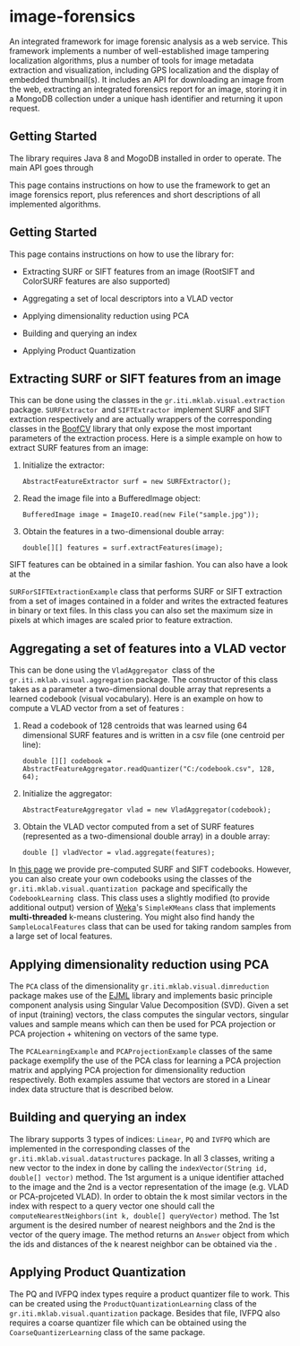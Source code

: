 # image-forensics

An integrated framework for image forensic analysis as a web service. This framework implements a number of well-established image tampering localization algorithms, plus a number of tools for image metadata extraction and visualization, including GPS localization and the display of embedded thumbnail(s). It includes an API for downloading an image from the web, extracting an integrated forensics report for an image, storing it in a MongoDB collection under a unique hash identifier and returning it upon request.

## Getting Started

The library requires Java 8 and MogoDB installed in order to operate. The main API goes through 

This page contains instructions on how to use the framework to get an image forensics report, plus references and short descriptions of all implemented algorithms.

## Getting Started

This page contains instructions on how to use the library for:

-   Extracting SURF or SIFT features from an image (RootSIFT and ColorSURF features are also supported)

-   Aggregating a set of local descriptors into a VLAD vector

-   Applying dimensionality reduction using PCA

-   Building and querying an index

-   Applying Product Quantization

## Extracting SURF or SIFT features from an image

This can be done using the classes in the `gr.iti.mklab.visual.extraction` package. `SURFExtractor `and `SIFTExtractor `implement SURF and SIFT extraction respectively and are actually wrappers of the corresponding classes in the [BoofCV][] library that only expose the most important parameters of the extraction process. Here is a simple example on how to extract SURF features from an image:

1.  Initialize the extractor:

    `AbstractFeatureExtractor surf = new SURFExtractor();`

2.  Read the image file into a BufferedImage object:

    `BufferedImage image = ImageIO.read(new File("sample.jpg"));`

3.  Obtain the features in a two-dimensional double array:

    `double[][] features = surf.extractFeatures(image);`

SIFT features can be obtained in a similar fashion. You can also have a look at the

`SURForSIFTExtractionExample` class that performs SURF or SIFT extraction from a set of images contained in a folder and writes the extracted features in binary or text files. In this class you can also set the maximum size in pixels at which images are scaled prior to feature extraction.

## Aggregating a set of features into a VLAD vector

This can be done using the `VladAggregator `class of the `gr.iti.mklab.visual.aggregation` package. The constructor of this class takes as a parameter a two-dimensional double array that represents a learned codebook (visual vocabulary). Here is an example on how to compute a VLAD vector from a set of features :

1.  Read a codebook of 128 centroids that was learned using 64 dimensional SURF features and is written in a csv file (one centroid per line):

    `double [][] codebook = AbstractFeatureAggregator.readQuantizer("C:/codebook.csv", 128, 64);`

2.  Initialize the aggregator:

    `AbstractFeatureAggregator vlad = new VladAggregator(codebook);`

3.  Obtain the VLAD vector computed from a set of SURF features (represented as a two-dimensional double array) in a double array:

    `double [] vladVector = vlad.aggregate(features);`

In [this page][] we provide pre-computed SURF and SIFT codebooks. However, you can also create your own codebooks using the classes of the `gr.iti.mklab.visual.quantization `package and specifically the `CodebookLearning `class. This class uses a slightly modified (to provide additional output) version of [Weka][]'s `SimpleKMeans` class that implements **multi-threaded** k-means clustering. You might also find handy the `SampleLocalFeatures` class that can be used for taking random samples from a large set of local features.

## Applying dimensionality reduction using PCA

The `PCA` class of the dimensionality `gr.iti.mklab.visual.dimreduction` package makes use of the [EJML][] library and implements basic principle component analysis using Singular Value Decomposition (SVD). Given a set of input (training) vectors, the class computes the singular vectors, singular values and sample means which can then be used for PCA projection or PCA projection + whitening on vectors of the same type.

The `PCALearningExample` and `PCAProjectionExample` classes of the same package exemplify the use of the PCA class for learning a PCA projection matrix and applying PCA projection for dimensionality reduction respectively. Both examples assume that vectors are stored in a Linear index data structure that is described below.

## Building and querying an index

The library supports 3 types of indices: `Linear`, `PQ` and `IVFPQ` which are implemented in the corresponding classes of the `gr.iti.mklab.visual.datastructures` package.  In all 3 classes, writing a new vector to the index in done by calling the `indexVector(String id, double[] vector)` method. The 1st argument is a unique identifier attached to the image and the 2nd is a vector representation of the image (e.g. VLAD or PCA-projceted VLAD). In order to obtain the k most similar vectors in the index with respect to a query vector one should call the `computeNearestNeighbors(int k, double[] queryVector)` method. The 1st argument is the desired number of nearest neighbors and the 2nd is the vector of the query image. The method returns an `Answer` object from which the ids and distances of the k nearest neighbor can be obtained via the .

## Applying Product Quantization

The PQ and IVFPQ index types require a product quantizer file to work. This can be created using the `ProductQuantizationLearning` class of the  `gr.iti.mklab.visual.quantization` package. Besides that file, IVFPQ also requires a coarse quantizer file which can be obtained using the `CoarseQuantizerLearning` class of the same package.

  [BoofCV]: http://boofcv.org
  [this page]: http://www.socialsensor.eu/results/software/79-image-search-testbed
  [Weka]: http://www.cs.waikato.ac.nz/ml/weka/
  [EJML]: https://code.google.com/p/efficient-java-matrix-library/
